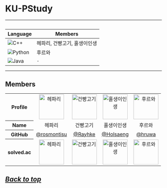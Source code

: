 # KU-PStudy

---

##  

| Language                                                                                          | Members          |
|---------------------------------------------------------------------------------------------------|------------------|
| <img src="https://img.shields.io/badge/C++-e0e0e0?logo=cplusplus&logoColor=black" alt="C++" />    | 헤파리, 건빵고기, 홀생이인생 |
| <img src="https://img.shields.io/badge/Python-e0e0e0?logo=python&logoColor=black" alt="Python" /> | 후르와              |
| <img src="https://img.shields.io/badge/Java-e0e0e0?logo=openjdk&logoColor=black" alt="Java" />    | `-`              |

---

## Members

<table>
  <tr align="center">
    <th>Profile</th>
    <td>
      <img src="https://avatars.githubusercontent.com/u/107000683?v=4" alt="헤파리" style="width:80px"/>
    </td>
    <td>
      <img src="https://avatars.githubusercontent.com/u/94730654?v=4" alt="건빵고기" style="width:80px"/>
    </td>
    <td>
      <img src="https://avatars.githubusercontent.com/u/216300232?v=4" alt="홀생이인생" style="width:80px"/>
    </td>
    <td>
      <img src="https://avatars.githubusercontent.com/u/76837607?v=4" alt="후르와" style="width:80px"/>
    </td>
  </tr>
  <tr align="center">
    <th>Name</th>
    <td>헤파리</td>
    <td>건빵고기</td>
    <td>홀생이인생</td>
    <td>후르와</td>
  </tr>
  <tr align="center">
    <th>GitHub</th>
    <td><a href="https://github.com/rosmontisu">@rosmontisu</a></td>
    <td><a href="https://github.com/Rayhke">@Rayhke</a></td>
    <td><a href="https://github.com/Holsaeng">@Holsaeng</a></td>
    <td><a href="https://github.com/hruwa">@hruwa</a></td>
  </tr>
  <tr align="center">
    <th>solved.ac</th>
    <td>
      <img src="https://mazassumnida.wtf/api/mini/generate_badge?boj=rosmontis" alt="헤파리" style="width:80px">
    </td>
    <td>
      <img src="https://mazassumnida.wtf/api/mini/generate_badge?boj=nink2458" alt="건빵고기" style="width:80px">
    </td>
    <td>
      <img src="https://mazassumnida.wtf/api/mini/generate_badge?boj=lms03225" alt="홀생이인생" style="width:80px">
    </td>
    <td>
      <img src="https://mazassumnida.wtf/api/mini/generate_badge?boj=babykh98" alt="후르와" style="width:80px">
    </td>
  </tr>
</table>

## ***[Back to top](#top)***